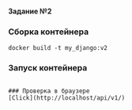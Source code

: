 #### Задание №2

### Сборка контейнера
```docker build -t my_django:v2```

### Запуск контейнера
```docker run -d -p 8000:800 my_django:v2

### Проверка в браузере
[Click](http://localhost/api/v1/)

